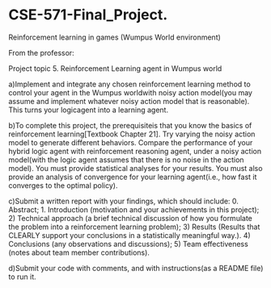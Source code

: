 # CSE-571-Final_Project.

Reinforcement learning in games (Wumpus World environment)

From the professor:

Project topic 5. Reinforcement Learning agent in Wumpus world

a)Implement and integrate any chosen reinforcement learning method to control your agent in the Wumpus worldwith noisy action model(you may assume and implement whatever noisy action model that is reasonable). This turns your logicagent into a learning agent.

b)To complete this project, the prerequisiteis that you know the basics of reinforcement learning[Textbook Chapter 21]. Try varying the noisy action model to generate different behaviors. Compare the performance of your hybrid logic agent with reinforcement reasoning agent, under a noisy action model(with the logic agent assumes that there is no noise in the action model). You must provide statistical analyses for your results. You must also provide an analysis of convergence for your learning agent(i.e., how fast it converges to the optimal policy).

c)Submit a written report with your findings, which should include: 0. Abstract; 1. Introduction (motivation and your achievements in this project); 2) Technical approach (a brief technical discussion of how you formulate the problem into a reinforcement learning problem); 3) Results (Results that CLEARLY support your conclusions in a statistically meaningful way.). 4) Conclusions (any observations and discussions); 5) Team effectiveness (notes about team member contributions).

d)Submit your code with comments, and with instructions(as a README file) to run it.
